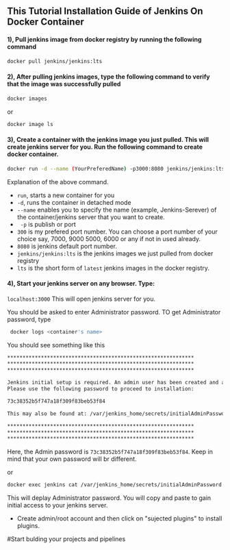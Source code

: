 ## This Tutorial Installation Guide of Jenkins On Docker Container 


#### 1), Pull jenkins image from docker registry by running the following command

```bash
docker pull jenkins/jenkins:lts
```

#### 2), After pulling jenkins images, type the following command to verify that the image was successfully pulled
```bash
docker images
```
or

```bash
docker image ls
```  


#### 3), Create a container with the jenkins image you just pulled. This will create jenkins server for you. Run the following command to create docker container.

```bash
docker run -d --name (YourPreferedName) -p3000:8080 jenkins/jenkins:lts
```
Explanation of the above command.
  - `run`, starts a new container for you
  - `-d`, runs the container in detached mode
  - `--name` enables you to specify the name (example, Jenkins-Serever) of the container/jenkins server that you want to create. 
  - ` -p` is publish or port 
  - `300` is my prefered port number. You can choose a port number of your choice say, 7000, 9000 5000, 6000 or any if not in used already. 
  - `8080` is jenkins default port number. 
  - `jenkins/jenkins:lts` is the jenkins images we just pulled from docker registry
  - `lts` is the short form of `latest` jenkins images in the docker registry.

#### 4), Start your jenkins server on any browser. Type:
`localhost:3000` This will open jenkins server for you. 

You should be asked to enter Administrator password. TO get Administrator password, type

```bash
 docker logs <container's name>
```
You should see something like this

```bash
*************************************************************
*************************************************************
*************************************************************

Jenkins initial setup is required. An admin user has been created and a password generated.
Please use the following password to proceed to installation:

73c38352b5f747a18f309f83beb53f84

This may also be found at: /var/jenkins_home/secrets/initialAdminPassword

*************************************************************
*************************************************************
*************************************************************
```

Here, the Admin password is `73c38352b5f747a18f309f83beb53f84`. Keep in mind that your own password will br different.

or

 ```bash
 docker exec jenkins cat /var/jenkins_home/secrets/initialAdminPassword
 ```
This will deplay Administrator password. You will copy and paste to gain initial access to your jenkins server.

- Create admin/root account and then click on "sujected plugins" to install plugins. 

#Start bulding your projects and pipelines 
